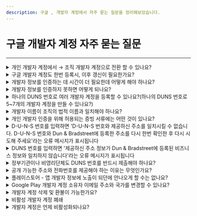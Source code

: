 ```yaml
---
description: 구글 , 개발자 계정에서 자주 묻는 질문을 정리해보았습니다.
---
```


# 구글 개발자 계정 자주 묻는 질문

***

<details>

<summary>개인 개발자 계정에서 → 조직 개발자 계정으로 전환 할 수 있나요?</summary>

<mark style="color:red;">계정 유형 변경은 불가합니다.</mark>

한번 개인으로 가입이되면 개인으로만 개발자 계정 이용이 가능하며, 전환 변경이 불가합니다.

반대의 경우도(조직 개발자 계정>개인 개발자 계정 변경 불가) 동일합니다.

</details>

<details>

<summary>구글 개발자 계정도 한번 등록시, 이후 갱신이 필요한가요?</summary>

구글은 최초 한번만 결제합니다.

<mark style="color:red;">최초 등록 시 25달러의 등록비를 지불하고, 추가적인 연간 비용은 없어요.</mark>

다만, 앱 장기 미 업데이트 기준은 6개월입니다.

6개월차 경고 메일 발송되며, 이후에도 조치가 되지 않을 경우(1년 이상 사용하지 않을 경우) 계정이 휴면 상태로 전환되어 해지될 수 있으므로 주의가 필요해요.

이렇게 휴면 계정이 되어 해지된다면, 개발자 계정 환불도 되지 않고 앱도 모두 삭제되어 복원이 되지 않습니다.

따라서 주기적인 계정 접속 및 정책 이슈 해결, 앱 업데이트 등의 관리가 필요합니다.

</details>

<details>

<summary>개발자 정보를 인증하는 데 시간이 더 필요한데 어떻게 해야 하나요?</summary>

개발자 정보를 인증하는 데 시간이 더 필요한 경우 Play Console에서 이의신청을 제출할 수 있습니다.

기한 연장 이의신청을 하시면 평균적으로 30일(한달) 기한을 연장해줍니다.

</details>

<details>

<summary>개발자 정보를 인증하지 못하면 어떻게 되나요?</summary>

계정이 인증되지 못할 경우, 개발자 계정 삭제 및 앱이 모두 삭제됩니다. \*복원도 불가합니다.

따라서 계정 확인 기한이 도래했거나, 메시지를 받으면 반드시 계정 설정을 완료해주셔야 합니다.

</details>

<details>

<summary>하나의 DUNS 번호로 여러 개발자 계정을 등록할 수 있나요?(하나의 DUNS 번호로 5~7개의 개발자 계정을 만들 수 있나요?)</summary>

네 하나의 DUNS 번호로 여러 개발자 계정을 만들 수 있습니다.

즉, 하나의 사업자로 여러 개발자 계정을 만들 수 있습니다.

</details>

<details>

<summary>개발자 이름이 조직의 법적 이름과 일치해야 하나요?</summary>

아니요. 개발자 이름이 조직 이름과 일치하지 않아도 됩니다. 개발자 이름은 자유롭게 설정할 수 있습니다.

개발자 이름은 조직의 법적 이름과 달라도 되며, 나중에 변경할 수 있습니다.

</details>

<details>

<summary>개인 개발자 인증을 위해 허용되는 증빙 서류에는 어떤 것이 있나요?</summary>

주소지 증빙 서류는 지역마다 다르지만, 다음 문서 중 하나입니다.

* 공과금 또는 전화 요금 및 관리비 고지서
* 은행 명세서
* 임대 또는 주택담보대출 계약서
* 카드 명세서

모두 90일 내 발행된 문서여야 하며, 인증을 위해 문서를 제출할 때 문서가 만료되지 않았는지 확인하시기 바랍니다.

<mark style="color:red;">\*중요\*</mark>

구글에서 제시하는 허용되는 서류 내에서만 제출해야 합니다.

주민등록증, 여권, 운전면허증 등의 서류는 허용하지 않습니다.

이름과 주소지가 나오는 명세서 등의 서류를 준비하여 제출해주세요.

이 서류를 제출해야 하기 때문에 계정을 만들때 실제 본인이 거주하는 주소지로 입력해주셔야 합니다.

</details>

<details>

<summary>D-U-N-S 번호를 입력하면 'D-U-N-S 번호와 제공하신 주소를 일치시킬 수 없습니다. D-U-N-S 번호와 Dun &#x26; Bradstreet에 등록한 주소를 다시 한번 확인한 후 다시 시도해 주세요'라는 오류 메시지가 표시됩니다</summary>

DUNS에 등록된 주소가 정확하고 완전한지 확인해주세요.

이 오류가 표시되기 직전에 Play Console에서 주소를 수정했다면, DUNS에도 수정사항을 제출해야 합니다.

그런 다음 Dun & Bradstreet 업데이트가 Google에 구현된 후 다시 시도합니다.

\*Dun & Bradstreet의 처리가 종료된 후 영업일 기준 최대 5일 정도 소요되므로, 발행 후 어느 정도 시간을 둔 후 다시 시도합니다.

그래도 같은 오류가 발생한다면 구글플레이 개발자 고객센터를 통해 문의를 하실 수 있습니다.

</details>

<details>

<summary>DUNS 번호를 입력하면 '제공하신 주소 정보가 Dun &#x26; Bradstreet에 등록된 비즈니스 정보와 일치하지 않습니다'라는 오류 메시지가 표시됩니다</summary>

결제 프로필을 입력하라는 메시지가 표시되면 기존 결제 프로필을 사용하지 말고 새 결제 프로필을 다시 만들어주세요.

주소 정보를 DUNS에 등록된 정보와 동일한지 확인하여 동일 정보로 기재해주세요.

</details>

<details>

<summary>정부기관이나 비영리단체도 DUNS 번호를 반드시 제출해야 하나요?</summary>

조직 개발자 계정을 만들때는, 모든 조직 기관 DUNS 번호가 필수 입니다.

따라서 정부기관, 비영리단체도 DUNS 번호를 만들어주셔야 합니다.

</details>

<details>

<summary>공개 가능한 주소와 전화번호를 제공해야 하는 이유는 무엇인가요?</summary>

23년 7월 이후 새로 추가된 정책에 따라 조직으로 가입하는 경우 Google Play의 모든 조직 계정에는 사용자에게 공개되는 전화번호, 주소, 웹사이트가 있어야 합니다.

해당 정보를 입력해야 가입 되며, 구글 플레이스토어에서 정보 노출이 됩니다.

</details>

<details>

<summary>플레이스토어 - 앱 개발자 정보에 노출이 되던에 안나오게 할 수는 없나요?</summary>

네 위에서 답변 드린 내용처럼, 정책 공지에 따라 새로 만든 개발자 계정에서는 개발자 정보가 노출되도록 변경되었습니다.

이 정보는 필수이며 삭제하거나 노출을 안하게 할 수 없습니다.

<img src="../../.gitbook/assets/구글프레임 (1).png" alt="" data-size="original">

</details>

<details>

<summary>Google Play 개발자 계정 소유자 이메일 주소와 국가를 변경할 수 있나요?</summary>

계정 소유자의 이메일 주소와 국가는 변경할 수 없습니다.

새로 이메일주소를 설정, 국가를 선택해서 새로운 계정으로 다시 만들어주셔야 합니다.

기존 계정에 있는 앱을 모두 옮겨야 한다면, 새로운 계정 생성 후 앱을 모두 이전할 수 있습니다.

</details>

<details>

<summary>개발자 계정 삭제 및 환불이 가능한가요?</summary>

▶**앱을 게시하지 않은 경우**

앱을 한 번도 게시하지 않은 상태에서 개발자 계정을 삭제하거나 개발비 환불을 원하면 [Google 지원팀에 문의](https://support.google.com/googleplay/android-developer/contact/dev_registration?extra.IssueType=cancel)하시기 바랍니다.

문의하기 양식 폼에 내용을 작성해서 제출해주세요.

​

▶**앱을 게시한 경우**

개발자 계정으로 앱을 게시한 적이 있는데 계정을 삭제하려는 경우 다음 작업을 완료해야 합니다.

계정 삭제를 요청하기 전에 원래 계정에 로그인하여 정보를 백업하거나 다운로드합니다.

Play Console 계정을 삭제하면 더 이상 사용할 수 없게 됩니다.

그 다음, 새로운 개발자 계정을 만든 뒤, 해당 계정으로 앱을 모두 이전합니다.

이전 작업이 모두 완료되면 구글 지원팀 문의 양식을 작성하여 동일하게 삭제 문의를 넣어주시면 됩니다.

* 새 계정에서 동일한 개발자 이름을 사용하려면 기존 계정의 개발자 이름을 다른 이름으로 변경해야 합니다. 동일한 개발자 이름은 사용할 수 없습니다.
* Google 계정을 삭제해도 개발자 계정이 자동으로 삭제되지는 않습니다.

</details>

<details>

<summary>비활성 개발자 계정 폐쇄</summary>

Google Play 개발자 계정은 앱을 적극적으로 게시하고 유지 및 관리하는 개발자를 위한 계정입니다.

비활성 상태인 개발자 계정은 폐쇄되며 등록 수수료도 환불되지 않습니다.

</details>

<details>

<summary>개발자 계정은 언제 비활성화되나요?</summary>

개발자 계정이 비활성 상태인지 판별하는 기준은 계정에 따라 다음 두 가지입니다.

​

▶**앱이 없는 비활성 개발자 계정**

* 개발자 계정이 생성된 지 1년 이상 지남
* 검토를 위해 앱을 제출한 적이 없음

​

▶**앱이 있는 비활성 개발자 계정**

* 개발자 계정이 생성된 지 1년 이상 지남
* 계정에 게시된 모든 앱(게시된 앱, 삭제된 앱, 일시중지된 앱 포함)의 전체 기간 설치 수 합계가 1,000회 미만임
* Play 개발자 계정 전화번호 및 연락처 이메일 주소를 인증하지 않음
* 지난 180일 동안 Play Console을 사용하지 않음

​

이와 함께 개발자 계정이 곧 폐쇄된다고 알리는 이메일이 계정 소유자에게 전송됩니다. Play Console을 통해서도 명확하게 안내됩니다.

이메일에는 개발자 계정을 유지하기 위해 취할 수 있는 조치와 조치 완료 기한이 포함됩니다. 이메일에 나온 조치를 따르지 않으면 개발자 계정이 영구적으로 폐쇄되며, 등록 수수료는 환불되지 않습니다.

알림 이메일은 계정이 폐쇄되기 60일, 30일, 7일 전에 발송됩니다.

</details>
